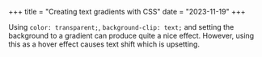 +++
title = "Creating text gradients with CSS"
date = "2023-11-19"
+++

Using `color: transparent;`, `background-clip: text;` and setting the background to a gradient can produce quite a nice effect. However, using this as a hover effect causes text shift which is upsetting.
